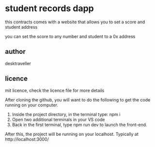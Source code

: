 # student records dapp

this contracts comes with a website that allows you to set a score and student address

you can set the score to any number and student to a 0x address

## author
desktraveller

## licence
mit licence, check the licence file for more details

After cloning the github, you will want to do the following to get the code running on your computer.

1. Inside the project directory, in the terminal type: npm i
2. Open two additional terminals in your VS code
3. Back in the first terminal, type npm run dev to launch the front-end.

After this, the project will be running on your localhost. 
Typically at http://localhost:3000/
